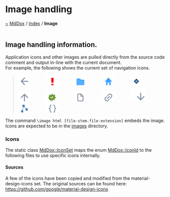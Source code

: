 <a id="image-handling"></a>
<h1>Image handling</h1>
<a id="Image"></a>
<a href="https://github.com/CharlesCarley/MdDox.md">~</a>
<a href="indexpage.md#mddox">MdDox</a>
<span class="inline-text">/</span>
<a href="index.md#index">Index</a>
<span class="inline-text">/</span>
<span class="bold-text"><b>Image</b></span>
<br/>
<br/>
<a id="Image_1S1"></a>
<a id="image-handling-information."></a>
<h2>Image handling information.</h2>
<span class="inline-text">Application icons and other images are pulled directly from the source code comment and output in-line with the current document. </span>
<br/>
<span class="inline-text">
 For example, the following shows the current set of navigation icons.</span>
<blockquote>
<img src="../images/back.svg"/><img src="../images/horSpace24px.svg"/><img src="../images/error.svg"/><img src="../images/horSpace24px.svg"/><img src="../images/folder.svg"/><img src="../images/horSpace24px.svg"/><img src="../images/home.svg"/><img src="../images/horSpace24px.svg"/><img src="../images/enum.svg"/><img src="../images/horSpace24px.svg"/><img src="../images/jumpToTop.svg"/><img src="../images/horSpace24px.svg"/><img src="../images/debug.svg"/><img src="../images/horSpace24px.svg"/><img src="../images/file.svg"/><img src="../images/horSpace24px.svg"/><img src="../images/link.svg"/><img src="../images/horSpace24px.svg"/><img src="../images/lookInside.svg"/><img src="../images/horSpace24px.svg"/><img src="../images/class.svg"/><img src="../images/horSpace24px.svg"/><img src="../images/namespace.svg"/></blockquote>
<span class="inline-text">The command </span>
<code class="typewriter">\image html [file-stem.file-extension]</code>
<span class="inline-text"> embeds the image. </span>
<br/>
<span class="inline-text">
 Icons are expected to be in the </span>
<a href="../images.md">images</a>
<span class="inline-text"> directory.</span>
<a id="Image_1Internal"></a>
<a id="icons"></a>
<h3>Icons</h3>
<span class="inline-text">The static class </span>
<a href="classMdDox_1_1IconSet.md#mddoxiconset">MdDox::IconSet</a>
<span class="inline-text"> maps the enum </span>
<a href="namespaceMdDox.md#mddoxiconid">MdDox::IconId</a>
<span class="inline-text"> to the following files to use specific icons internally.</span>
<a id="Image_1Sources"></a>
<a id="sources"></a>
<h4>Sources</h4>
<span class="inline-text">A few of the icons have been copied and modified from the material-design-icons set. The original sources can be found here: </span>
<a href="https://github.com/google/material-design-icons.md">https://github.com/google/material-design-icons</a>
</div>
</div>
</body>
</html>
